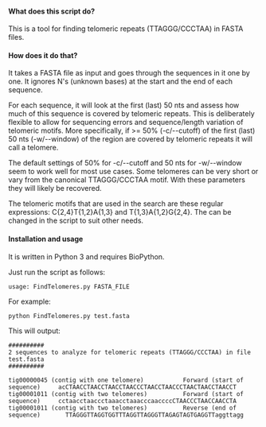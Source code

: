 #### What does this script do?

This is a tool for finding telomeric repeats (TTAGGG/CCCTAA) in FASTA files.

#### How does it do that?
It takes a FASTA file as input and goes through the sequences in it one by one. It ignores N's (unknown bases) at the start and the end of each sequence.

For each sequence, it will look at the first (last) 50 nts and assess how much of this sequence is covered by telomeric repeats. This is deliberately flexible to allow for sequencing errors and sequence/length variation of telomeric motifs. More specifically, if >= 50% (-c/--cutoff) of the first (last) 50 nts (-w/--window) of the region are covered by telomeric repeats it will call a telomere.  

The default settings of 50% for -c/--cutoff and 50 nts for -w/--window seem to work well for most use cases. Some telomeres can be very short or vary from the canonical TTAGGG/CCCTAA motif. With these parameters they will likely be recovered.

The telomeric motifs that are used in the search are these regular expressions: C{2,4}T{1,2}A{1,3} and T{1,3}A{1,2}G{2,4}. The can be changed in the script to suit other needs.

#### Installation and usage
It is written in Python 3 and requires BioPython.

Just run the script as follows:

```
usage: FindTelomeres.py FASTA_FILE
```

For example:
```
python FindTelomeres.py test.fasta
```
This will output:

```
##########
2 sequences to analyze for telomeric repeats (TTAGGG/CCCTAA) in file test.fasta
##########

tig00000045 (contig with one telomere)           Forward (start of sequence)     acCTAACCTAACCTAACCTAACCCTAACCTAACCCTAACTAACCTAACCT
tig00001011 (contig with two telomeres)          Forward (start of sequence)     cctaacctaaccctaaacctaaacccaaccccCTAACCCTAACCAACCTA
tig00001011 (contig with two telomeres)          Reverse (end of sequence)       TTAGGGTTAGGTGGTTTAGGTTAGGGTTAGAGTAGTGAGGTTaggttagg
```
